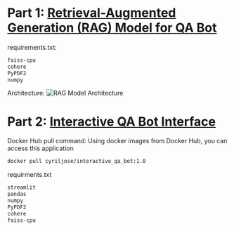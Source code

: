 # Part 1: [Retrieval-Augmented Generation (RAG) Model for QA Bot](<Retrieval-Augmented Generation (RAG) Model for QA Bot>)

requirements.txt: 
```bash
faiss-cpu
cohere
PyPDF2
numpy
```

Architecture:
![RAG Model Architecture](https://github.com/user-attachments/assets/5efd11a4-56e1-4ada-a07a-daed2d2807ef)


# Part 2: [Interactive QA Bot Interface](<Interactive_QA_Bot_Interface>)

 Docker Hub pull command: 
 Using docker images from Docker Hub, you can access this application
```bash
docker pull cyriljose/interactive_qa_bot:1.0
```

 requirments.txt
```bash
streamlit
pandas
numpy
PyPDF2
cohere
faiss-cpu
```
